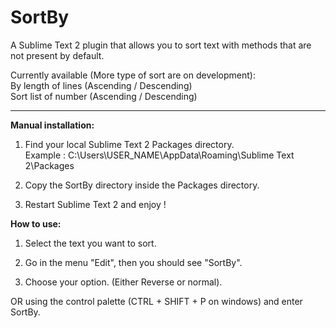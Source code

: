 SortBy
======

A Sublime Text 2 plugin that allows you to sort text with methods that are not present by default.

Currently available (More type of sort are on development):
<br>By length of lines (Ascending / Descending)
<br>Sort list of number (Ascending / Descending)

-----
<b>Manual installation:</b>

1) Find your local Sublime Text 2 Packages directory.<br>
Example : C:\Users\USER_NAME\AppData\Roaming\Sublime Text 2\Packages
  
2) Copy the SortBy directory inside the Packages directory.

3) Restart Sublime Text 2 and enjoy !

<b>How to use:</b>

1) Select the text you want to sort.

2) Go in the menu "Edit", then you should see "SortBy".

3) Choose your option. (Either Reverse or normal).

OR using the control palette (CTRL + SHIFT + P on windows) and enter SortBy.
